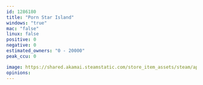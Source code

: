 ```yaml
---
id: 1286180
title: "Porn Star Island"
windows: "true"
mac: "false"
linux: false
positive: 0
negative: 0
estimated_owners: "0 - 20000"
peak_ccu: 0

image: https://shared.akamai.steamstatic.com/store_item_assets/steam/apps/1286180/header.jpg?t=1703017761
opinions:
---
```

